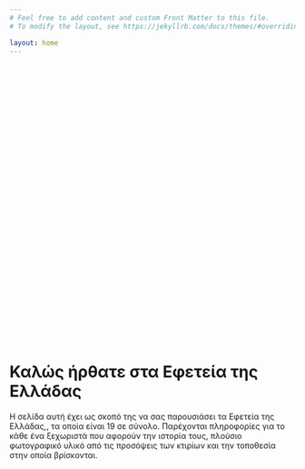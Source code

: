 ```yaml
---
# Feel free to add content and custom Front Matter to this file.
# To modify the layout, see https://jekyllrb.com/docs/themes/#overriding-theme-defaults

layout: home
---
```


<!-- Inline CSS for a centered image container -->
<style>
  .center-background {
    width: 80%;
    height: 400px;
    margin: 50px auto;
    background-image: url('{{ "/assets/images/Εφετεία.jpg" | relative_url }}');
    background-size: cover;
    background-position: center;
    background-repeat: no-repeat;
    display: flex;
    align-items: center;
    justify-content: center;
    color: #ffffff; /* Optional: white text color for readability */
    text-align: center; /* Center-align text inside the container */
    border-radius: 8px; /* Optional: adds rounded corners */
    padding: 20px;
  }
</style>

<!-- Centered Image Container -->
<div class="center-background">
</div>

<!-- Homepage Content-->
<h1>Καλώς ήρθατε στα Εφετεία της Ελλάδας</h1>
Η σελίδα αυτή έχει ως σκοπό της να σας παρουσιάσει τα Εφετεία της Ελλάδας,, τα οποία είναι 19 σε σύνολο. 
Παρέχονται πληροφορίες για το κάθε ένα ξεχωριστά που αφορούν την ιστορία τους, πλούσιο φωτογραφικό υλικό από τις προσόψεις των κτιρίων και την τοποθεσία στην οποία βρίσκονται.

